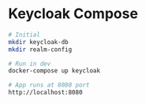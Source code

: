 # Keycloak Compose

```sh
# Initial
mkdir keycloak-db
mkdir realm-config

# Run in dev
docker-compose up keycloak

# App runs at 8080 port
http://localhost:8080
```
